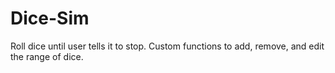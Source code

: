 # Dice-Sim
Roll dice until user tells it to stop. Custom functions to add, remove, and edit the range of dice.
